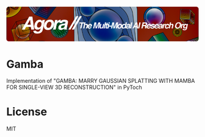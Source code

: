 [![Multi-Modality](agorabanner.png)](https://discord.gg/qUtxnK2NMf)

# Gamba
Implementation of "GAMBA: MARRY GAUSSIAN SPLATTING WITH MAMBA FOR SINGLE-VIEW 3D RECONSTRUCTION" in PyToch



# License
MIT
